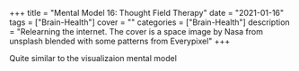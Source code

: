 +++
title = "Mental Model 16: Thought Field Therapy"
date = "2021-01-16"
tags = ["Brain-Health"]
cover = ""
categories = ["Brain-Health"]
description = "Relearning the internet. The cover is a space image by Nasa from unsplash blended with some patterns from Everypixel"
+++

Quite similar to the visualizaion mental model
